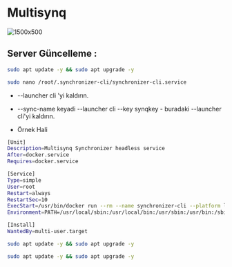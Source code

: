 # Multisynq

![1500x500](https://github.com/user-attachments/assets/d51c1cc9-d5c2-460a-9571-74859194d5d6)



## Server Güncelleme : 

```bash
sudo apt update -y && sudo apt upgrade -y
```

```bash
sudo nano /root/.synchronizer-cli/synchronizer-cli.service
```

- --launcher cli 'yi kaldırın.
- --sync-name keyadi --launcher cli --key synqkey - buradaki --launcher cli'yi kaldırın.

- Örnek Hali

```bash
[Unit]
Description=Multisynq Synchronizer headless service
After=docker.service
Requires=docker.service

[Service]
Type=simple
User=root
Restart=always
RestartSec=10
ExecStart=/usr/bin/docker run --rm --name synchronizer-cli --platform linux/amd64 cdrakep/synqchronizer:latest --depin wss://api.multisynq.io/depin --sync-name burayakedadiniz --key burayasynckey --wallet "monadcüzdanadresi"
Environment=PATH=/usr/local/sbin:/usr/local/bin:/usr/sbin:/usr/bin:/sbin:/bin

[Install]
WantedBy=multi-user.target

```


```bash
sudo apt update -y && sudo apt upgrade -y
```


```bash
sudo apt update -y && sudo apt upgrade -y
```

